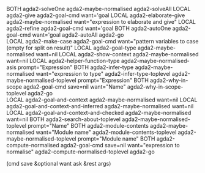 BOTH    agda2-solveOne                  agda2-maybe-normalised 
        agda2-solveAll
LOCAL   agda2-give                      agda2-goal-cmd                      want='goal
LOCAL   agda2-elaborate-give            agda2-maybe-normalised              want="expression to elaborate and give"
LOCAL   agda2-refine                    agda2-goal-cmd                      want='goal
BOTH    agda2-autoOne                   agda2-goal-cmd                      want='goal
        agda2-autoAll                   agda2-go                            
LOCAL   agda2-make-case                 agda2-goal-cmd                      want="pattern variables to case (empty for split on result)"
LOCAL   agda2-goal-type                 agda2-maybe-normalised              want=nil
LOCAL   agda2-show-context              agda2-maybe-normalised              want=nil
LOCAL   agda2-helper-function-type      agda2-maybe-normalised-asis         prompt="Expression"
BOTH    agda2-infer-type                agda2-maybe-normalised              want="expression to type"
        agda2-infer-type-toplevel       agda2-maybe-normalised-toplevel     prompt="Expression"
BOTH    agda2-why-in-scope              agda2-goal-cmd                      save=nil want="Name"
        agda2-why-in-scope-toplevel     agda2-go    
LOCAL   agda2-goal-and-context          agda2-maybe-normalised              want=nil 
LOCAL   agda2-goal-and-context-and-inferred     agda2-maybe-normalised      want=nil 
LOCAL   agda2-goal-and-context-and-checked      agda2-maybe-normalised      want=nil 
BOTH    agda2-search-about-toplevel     agda2-maybe-normalised-toplevel     prompt="Name"
BOTH    agda2-module-contents           agda2-maybe-normalised              want="Module name"
        agda2-module-contents-toplevel  agda2-maybe-normalised-toplevel     prompt="Module name"
BOTH    agda2-compute-normalised        agda2-goal-cmd                      save=nil want="expression to normalise"
        agda2-compute-normalised-toplevel       agda2-go

(cmd save &optional want ask &rest args)
